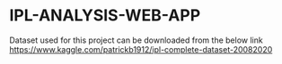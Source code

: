 # IPL-ANALYSIS-WEB-APP

Dataset used for this project can be downloaded from the below link
https://www.kaggle.com/patrickb1912/ipl-complete-dataset-20082020
